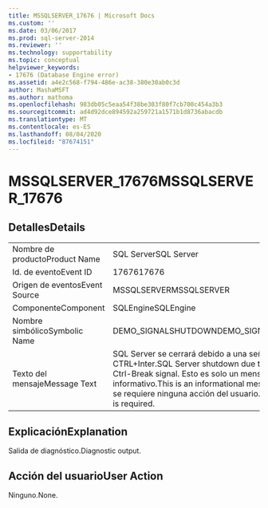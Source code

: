 ```yaml
---
title: MSSQLSERVER_17676 | Microsoft Docs
ms.custom: ''
ms.date: 03/06/2017
ms.prod: sql-server-2014
ms.reviewer: ''
ms.technology: supportability
ms.topic: conceptual
helpviewer_keywords:
- 17676 (Database Engine error)
ms.assetid: a4e2c568-f794-486e-ac38-380e30ab0c3d
author: MashaMSFT
ms.author: mathoma
ms.openlocfilehash: 983db05c5eaa54f38be303f80f7cb700c454a3b3
ms.sourcegitcommit: ad4d92dce894592a259721a1571b1d8736abacdb
ms.translationtype: MT
ms.contentlocale: es-ES
ms.lasthandoff: 08/04/2020
ms.locfileid: "87674151"
---
```

# <a name="mssqlserver_17676"></a><span data-ttu-id="87465-102">MSSQLSERVER_17676</span><span class="sxs-lookup"><span data-stu-id="87465-102">MSSQLSERVER_17676</span></span>
    
## <a name="details"></a><span data-ttu-id="87465-103">Detalles</span><span class="sxs-lookup"><span data-stu-id="87465-103">Details</span></span>  
  
|||  
|-|-|  
|<span data-ttu-id="87465-104">Nombre de producto</span><span class="sxs-lookup"><span data-stu-id="87465-104">Product Name</span></span>|<span data-ttu-id="87465-105">SQL Server</span><span class="sxs-lookup"><span data-stu-id="87465-105">SQL Server</span></span>|  
|<span data-ttu-id="87465-106">Id. de evento</span><span class="sxs-lookup"><span data-stu-id="87465-106">Event ID</span></span>|<span data-ttu-id="87465-107">17676</span><span class="sxs-lookup"><span data-stu-id="87465-107">17676</span></span>|  
|<span data-ttu-id="87465-108">Origen de eventos</span><span class="sxs-lookup"><span data-stu-id="87465-108">Event Source</span></span>|<span data-ttu-id="87465-109">MSSQLSERVER</span><span class="sxs-lookup"><span data-stu-id="87465-109">MSSQLSERVER</span></span>|  
|<span data-ttu-id="87465-110">Componente</span><span class="sxs-lookup"><span data-stu-id="87465-110">Component</span></span>|<span data-ttu-id="87465-111">SQLEngine</span><span class="sxs-lookup"><span data-stu-id="87465-111">SQLEngine</span></span>|  
|<span data-ttu-id="87465-112">Nombre simbólico</span><span class="sxs-lookup"><span data-stu-id="87465-112">Symbolic Name</span></span>|<span data-ttu-id="87465-113">DEMO_SIGNALSHUTDOWN</span><span class="sxs-lookup"><span data-stu-id="87465-113">DEMO_SIGNALSHUTDOWN</span></span>|  
|<span data-ttu-id="87465-114">Texto del mensaje</span><span class="sxs-lookup"><span data-stu-id="87465-114">Message Text</span></span>|<span data-ttu-id="87465-115">SQL Server se cerrará debido a una señal CTRL+C o CTRL+Inter.</span><span class="sxs-lookup"><span data-stu-id="87465-115">SQL Server shutdown due to Ctrl-C or Ctrl-Break signal.</span></span> <span data-ttu-id="87465-116">Esto es solo un mensaje informativo.</span><span class="sxs-lookup"><span data-stu-id="87465-116">This is an informational message only.</span></span> <span data-ttu-id="87465-117">No se requiere ninguna acción del usuario.</span><span class="sxs-lookup"><span data-stu-id="87465-117">No user action is required.</span></span>|  
  
## <a name="explanation"></a><span data-ttu-id="87465-118">Explicación</span><span class="sxs-lookup"><span data-stu-id="87465-118">Explanation</span></span>  
 <span data-ttu-id="87465-119">Salida de diagnóstico.</span><span class="sxs-lookup"><span data-stu-id="87465-119">Diagnostic output.</span></span>  
  
## <a name="user-action"></a><span data-ttu-id="87465-120">Acción del usuario</span><span class="sxs-lookup"><span data-stu-id="87465-120">User Action</span></span>  
 <span data-ttu-id="87465-121">Ninguno.</span><span class="sxs-lookup"><span data-stu-id="87465-121">None.</span></span>  
  
  
